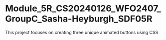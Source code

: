 # Module_5R_CS20240126_WFO2407_GroupC_Sasha-Heyburgh_SDF05R
This project focuses on creating three unique animated buttons using CSS
